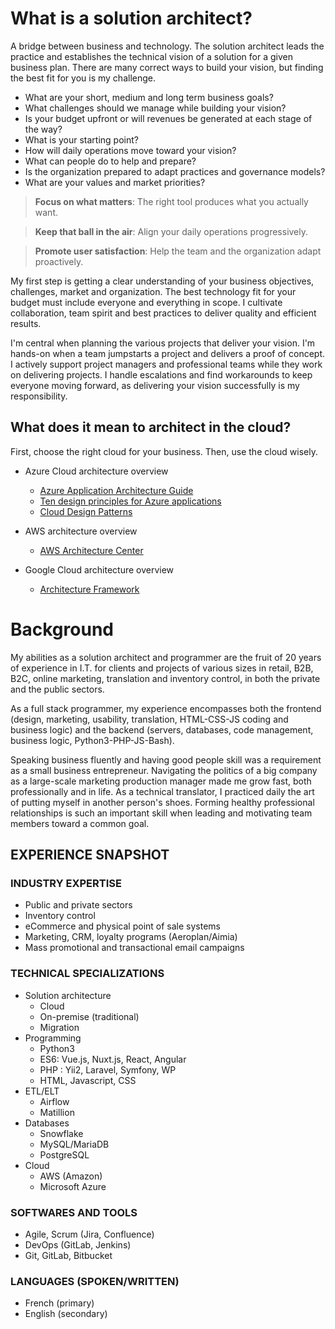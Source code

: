 # What is a solution architect?

A bridge between business and technology. The solution architect leads the practice and establishes the technical vision of a solution for a given business plan. There are many correct ways to build your vision, but finding the best fit for you is my challenge.

- What are your short, medium and long term business goals?
- What challenges should we manage while building your vision?
- Is your budget upfront or will revenues be generated at each stage of the way?
- What is your starting point?
- How will daily operations move toward your vision?
- What can people do to help and prepare?
- Is the organization prepared to adapt practices and governance models? 
- What are your values and market priorities?

> **Focus on what matters**: The right tool produces what you actually want.

> **Keep that ball in the air**: Align your daily operations progressively.

> **Promote user satisfaction**: Help the team and the organization adapt proactively.

My first step is getting a clear understanding of your business objectives, challenges, market and organization. The best technology fit for your budget must include everyone and everything in scope. I cultivate collaboration, team spirit and best practices to deliver quality and efficient results.

I'm central when planning the various projects that deliver your vision. I'm hands-on when a team jumpstarts a project and delivers a proof of concept. I actively support project managers and professional teams while they work on delivering projects. I handle escalations and find workarounds to keep everyone moving forward, as delivering your vision successfully is my responsibility.

## What does it mean to architect in the cloud?

First, choose the right cloud for your business. Then, use the cloud wisely.

- Azure Cloud architecture overview
  - [Azure Application Architecture Guide](https://docs.microsoft.com/en-us/azure/architecture/guide/)
  - [Ten design principles for Azure applications](https://docs.microsoft.com/en-us/azure/architecture/guide/design-principles/)
  - [Cloud Design Patterns](https://docs.microsoft.com/en-us/azure/architecture/patterns/)
  
- AWS architecture overview
  - [AWS Architecture Center](https://aws.amazon.com/architecture/)
  
- Google Cloud architecture overview
  - [Architecture Framework](https://cloud.google.com/architecture/framework)

# Background

My abilities as a solution architect and programmer are the fruit of 20 years of experience in I.T. for clients and projects of various sizes in retail, B2B, B2C, online marketing, translation and inventory control, in both the private and the public sectors. 

As a full stack programmer, my experience encompasses both the frontend (design, marketing, usability, translation, HTML-CSS-JS coding and business logic) and the backend (servers, databases, code management, business logic, Python3-PHP-JS-Bash).

Speaking business fluently and having good people skill was a requirement as a small business entrepreneur. Navigating the politics of a big company as a large-scale marketing production manager made me grow fast, both professionally and in life. As a technical translator, I practiced daily the art of putting myself in another person's shoes. Forming healthy professional relationships is such an important skill when leading and motivating team members toward a common goal.

## EXPERIENCE SNAPSHOT

### INDUSTRY EXPERTISE
- Public and private sectors
- Inventory control
- eCommerce and physical point
of sale systems
- Marketing, CRM, loyalty
programs (Aeroplan/Aimia)
- Mass promotional and
transactional email campaigns

### TECHNICAL SPECIALIZATIONS
- Solution architecture
  - Cloud
  - On-premise (traditional)
  - Migration
- Programming
  - Python3
  - ES6: Vue.js, Nuxt.js, React, Angular
  - PHP : Yii2, Laravel, Symfony, WP
  - HTML, Javascript, CSS
- ETL/ELT
  - Airflow
  - Matillion
- Databases
  - Snowflake
  - MySQL/MariaDB
  - PostgreSQL
- Cloud
  - AWS (Amazon)
  - Microsoft Azure

### SOFTWARES AND TOOLS
- Agile, Scrum (Jira, Confluence)
- DevOps (GitLab, Jenkins)
- Git, GitLab, Bitbucket

### LANGUAGES (SPOKEN/WRITTEN)
- French (primary)
- English (secondary)
